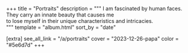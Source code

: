 +++
title = "Portraits"
description = """
I am fascinated by human faces. They carry an innate beauty that causes me \
to lose myself in their unique characteristics and intricacies. \
"""
template = "album.html"
sort_by = "date"

[extra]
see_all_link = "/a/portraits"
cover = "2023-12-26-papa"
color = "#5e6d7d"
+++
